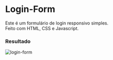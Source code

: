 # Login-Form

<p>Este é um formulário de login responsivo simples. <br> Feito com HTML, CSS e Javascript.</p>


<h3>Resultado</h3>

![login-form](https://user-images.githubusercontent.com/70671093/140197781-8a96f6df-be07-48b8-9e8a-83e6f9ec50c2.jpg)
